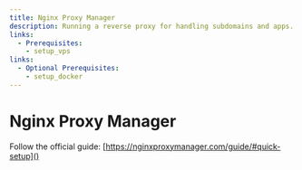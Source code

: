 ```yaml
---
title: Nginx Proxy Manager
description: Running a reverse proxy for handling subdomains and apps.
links:
  - Prerequisites:
    - setup_vps
links:
  - Optional Prerequisites:
    - setup_docker
---
```


# Nginx Proxy Manager


Follow the official guide: [https://nginxproxymanager.com/guide/#quick-setup]()
